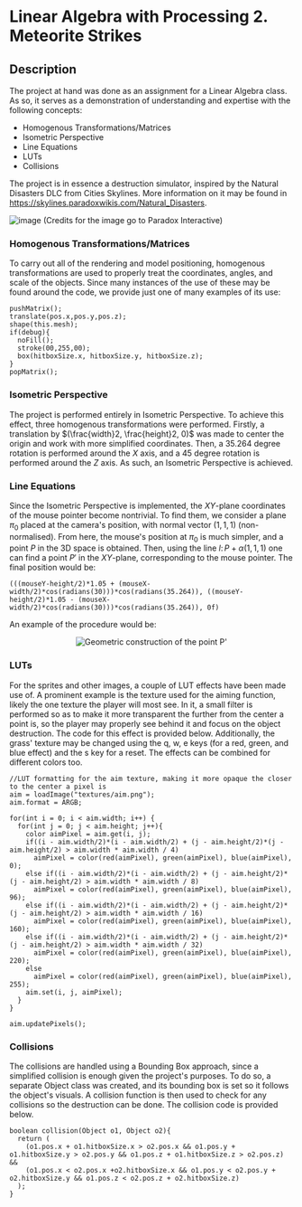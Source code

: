 # Linear Algebra with Processing 2. Meteorite Strikes

## Description

The project at hand was done as an assignment for a Linear Algebra class. As so, it serves as a demonstration of understanding and expertise with the following concepts:

- Homogenous Transformations/Matrices
- Isometric Perspective
- Line Equations
- LUTs
- Collisions

The project is in essence a destruction simulator, inspired by the Natural Disasters DLC from Cities Skylines. More information on it may be found in https://skylines.paradoxwikis.com/Natural_Disasters.

![image](https://github.com/eugenivasiliev/LinAlgProcessing2/assets/159423029/ae2f9eb4-e8b1-47eb-90ad-baa8cbfb201c)
(Credits for the image go to Paradox Interactive)

### Homogenous Transformations/Matrices
To carry out all of the rendering and model positioning, homogenous transformations are used to properly treat the coordinates, angles, and scale of the objects. Since many instances of the use of these may be found around the code, we provide just one of many examples of its use:

```
pushMatrix();
translate(pos.x,pos.y,pos.z);
shape(this.mesh);
if(debug){
  noFill();
  stroke(00,255,00);
  box(hitboxSize.x, hitboxSize.y, hitboxSize.z);
}
popMatrix();
```

### Isometric Perspective
The project is performed entirely in Isometric Perspective. To achieve this effect, three homogenous transformations were performed. Firstly, a translation by $(\frac{width}2, \frac{height}2, 0)$ was made to center the origin and work with more simplified coordinates. Then, a 35.264 degree rotation is performed around the $X$ axis, and a 45 degree rotation is performed around the $Z$ axis. As such, an Isometric Perspective is achieved.

### Line Equations
Since the Isometric Perspective is implemented, the $XY$-plane coordinates of the mouse pointer become nontrivial. To find them, we consider a plane $\pi_0$ placed at the camera's position, with normal vector $(1, 1, 1)$ (non-normalised). From here, the mouse's position at $\pi_0$ is much simpler, and a point $P$ in the 3D space is obtained. Then, using the line $l\colon P + \alpha(1,1,1)$ one can find a point $P'$ in the $XY$-plane, corresponding to the mouse pointer. The final position would be:

```
(((mouseY-height/2)*1.05 + (mouseX-width/2)*cos(radians(30)))*cos(radians(35.264)), ((mouseY-height/2)*1.05 - (mouseX-width/2)*cos(radians(30)))*cos(radians(35.264)), 0f)
```
An example of the procedure would be:
<p align="center">
  <img src="https://github.com/eugenivasiliev/LinAlgProcessing2/assets/159423029/9c9fbde6-f984-422d-8a57-4ce3721ad553" alt="Geometric construction of the point P'"/>
</p>

### LUTs
For the sprites and other images, a couple of LUT effects have been made use of. A prominent example is the texture used for the aiming function, likely the one texture the player will most see. In it, a small filter is performed so as to make it more transparent the further from the center a point is, so the player may properly see behind it and focus on the object destruction. The code for this effect is provided below. Additionally, the grass' texture may be changed using the q, w, e keys (for a red, green, and blue effect) and the s key for a reset. The effects can be combined for different colors too.

```
//LUT formatting for the aim texture, making it more opaque the closer to the center a pixel is
aim = loadImage("textures/aim.png");
aim.format = ARGB;
  
for(int i = 0; i < aim.width; i++) {
  for(int j = 0; j < aim.height; j++){
    color aimPixel = aim.get(i, j);
    if((i - aim.width/2)*(i - aim.width/2) + (j - aim.height/2)*(j - aim.height/2) > aim.width * aim.width / 4)
      aimPixel = color(red(aimPixel), green(aimPixel), blue(aimPixel), 0);
    else if((i - aim.width/2)*(i - aim.width/2) + (j - aim.height/2)*(j - aim.height/2) > aim.width * aim.width / 8)
      aimPixel = color(red(aimPixel), green(aimPixel), blue(aimPixel), 96);
    else if((i - aim.width/2)*(i - aim.width/2) + (j - aim.height/2)*(j - aim.height/2) > aim.width * aim.width / 16)
      aimPixel = color(red(aimPixel), green(aimPixel), blue(aimPixel), 160);
    else if((i - aim.width/2)*(i - aim.width/2) + (j - aim.height/2)*(j - aim.height/2) > aim.width * aim.width / 32)
      aimPixel = color(red(aimPixel), green(aimPixel), blue(aimPixel), 220);
    else
      aimPixel = color(red(aimPixel), green(aimPixel), blue(aimPixel), 255);
    aim.set(i, j, aimPixel);
  }
}

aim.updatePixels();
```

### Collisions
The collisions are handled using a Bounding Box approach, since a simplified collision is enough given the project's purposes. To do so, a separate Object class was created, and its bounding box is set so it follows the object's visuals. A collision function is then used to check for any collisions so the destruction can be done. The collision code is provided below.

```
boolean collision(Object o1, Object o2){
  return (
    (o1.pos.x + o1.hitboxSize.x > o2.pos.x && o1.pos.y + o1.hitboxSize.y > o2.pos.y && o1.pos.z + o1.hitboxSize.z > o2.pos.z) &&
    (o1.pos.x < o2.pos.x +o2.hitboxSize.x && o1.pos.y < o2.pos.y + o2.hitboxSize.y && o1.pos.z < o2.pos.z + o2.hitboxSize.z) 
  );
}
```

